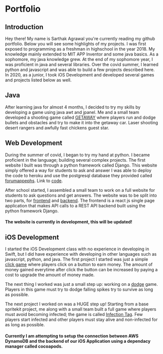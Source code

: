 <h1>Portfolio</h1>

<h2>Introduction</h2>

Hey there! My name is Sarthak Agrawal you're currently reading my github portfolio. Below you will see some highlights of my projects. I was first exposed to programming as a freshman in highschool in the year 2018. My knowledge mainly extended to MIT APP Inventor and some java basics. As a sophomore, my java knowledge grew. At the end of my sophomore year, I was proficient in java and several libraries. Over the covid summer, I learned python and javascript and was able to build a few projects described here. In 2020, as a junior, I took iOS Development and developed several games and projects listed below as well.

<h2>Java</h2>

After learning java for almost 4 months, I decided to try my skills by developing a game using java awt and jpanel. Me and a small team developed a shooting game called [GETAWAY](https://github.com/EPHS-Java-2020/final-post-ap-project-2020-team-mario/) where players run and dodge bullets and obstacles and try to make it into the getaway car. Laser shooting desert rangers and awfully fast chickens guest star.

<h2>Web Development</h2>

During the summer of covid, I began to try my hand at python. I became proficient in the language; building several complex projects. The first website I built was through a python framework called Django. This website simply offered a way for students to ask and answer I was able to deploy the code to heroku and use the postgresql database they provided called [forumappephs](http://forumappephs.herokuapp.com/). Link to [code](https://github.com/sarthyparty/forumappephs).

After school started, I assembled a small team to work on a full website for students to ask questions and get answers. The website was to be split into two parts, for [frontend](https://github.com/sarthyparty/forumapp_front) and [backend](https://github.com/sarthyparty/forumapp-backapi). The frontend is a react js single page application that makes API calls to a REST API backend built using the python framework Django. 
<h4>The website is currently in development, this will be updated!</h4>

<h2>iOS Development</h2>

I started the iOS Development class with no experience in developing in Swift, but I did have experience with developing in other languages such as javascript, python, and java. The first project I started was just a simple [click game](https://github.com/sarthyparty/clicker_game/) where players click on a button to earn money. The amount of money gained everytime after click the button can be increased by paying a cost to upgrade the amount of money made.

The next thing I worked was just a small step up: working on a [dodge](https://github.com/sarthyparty/dodge/) game. Players in this game must try to dodge falling spikes try to survive as long as possible.

The next project I worked on was a HUGE step up! Starting from a base spritekit project, me along with a small team built a full game where players must avoid becoming infected; the game is called [Infection Tag](https://github.com/sarthyparty/Infection-Tag/). Few players start infected and other players must stay alive and non-infected for as long as possible.
<h4>Currently I am attempting to setup the connection between AWS DynamoDB and the backend of our iOS Application using a dependacy manager called cocoapods.</h4>



